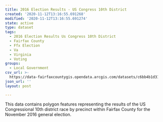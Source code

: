 ```yaml
---
title: 2016 Election Results - US Congress 10th District
created: '2020-11-12T13:16:55.691268'
modified: '2020-11-12T13:16:55.691274'
state: active
type: dataset
tags:
  - 2016 Election Results Us Congress 10th District
  - Fairfax County
  - Ffx Election
  - Va
  - Virginia
  - Voting
groups:
  - Local Government
csv_url: >-
  https://data-fairfaxcountygis.opendata.arcgis.com/datasets/c6bb4b1d31d84159ad76a7325e9a6225_5.csv?outSR=%7B%22latestWkid%22%3A2283%2C%22wkid%22%3A102746%7D
json_url: ''
layout: post

---
```

This data contains polygon features representing the results of the US Congressional 10th district race by precinct within Fairfax County for the November 2016 general election.

